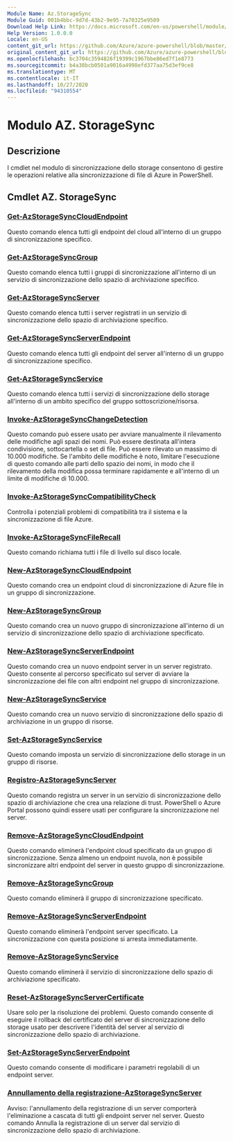 ```yaml
---
Module Name: Az.StorageSync
Module Guid: 001b4bbc-9d7d-43b2-9e95-7a70325e9509
Download Help Link: https://docs.microsoft.com/en-us/powershell/module/az.storagesync
Help Version: 1.0.0.0
Locale: en-US
content_git_url: https://github.com/Azure/azure-powershell/blob/master/src/StorageSync/StorageSync/help/Az.StorageSync.md
original_content_git_url: https://github.com/Azure/azure-powershell/blob/master/src/StorageSync/StorageSync/help/Az.StorageSync.md
ms.openlocfilehash: bc3704c3594826f19399c1967bbe86ed7f1e8773
ms.sourcegitcommit: b4a38bcb0501a9016a4998efd377aa75d3ef9ce8
ms.translationtype: MT
ms.contentlocale: it-IT
ms.lasthandoff: 10/27/2020
ms.locfileid: "94310554"
---
```

# Modulo AZ. StorageSync
## Descrizione
I cmdlet nel modulo di sincronizzazione dello storage consentono di gestire le operazioni relative alla sincronizzazione di file di Azure in PowerShell.

## Cmdlet AZ. StorageSync
### [Get-AzStorageSyncCloudEndpoint](Get-AzStorageSyncCloudEndpoint.md)
Questo comando elenca tutti gli endpoint del cloud all'interno di un gruppo di sincronizzazione specifico.

### [Get-AzStorageSyncGroup](Get-AzStorageSyncGroup.md)
Questo comando elenca tutti i gruppi di sincronizzazione all'interno di un servizio di sincronizzazione dello spazio di archiviazione specifico.

### [Get-AzStorageSyncServer](Get-AzStorageSyncServer.md)
Questo comando elenca tutti i server registrati in un servizio di sincronizzazione dello spazio di archiviazione specifico.

### [Get-AzStorageSyncServerEndpoint](Get-AzStorageSyncServerEndpoint.md)
Questo comando elenca tutti gli endpoint del server all'interno di un gruppo di sincronizzazione specifico.

### [Get-AzStorageSyncService](Get-AzStorageSyncService.md)
Questo comando elenca tutti i servizi di sincronizzazione dello storage all'interno di un ambito specifico del gruppo sottoscrizione/risorsa.

### [Invoke-AzStorageSyncChangeDetection](Invoke-AzStorageSyncChangeDetection.md)
Questo comando può essere usato per avviare manualmente il rilevamento delle modifiche agli spazi dei nomi. Può essere destinata all'intera condivisione, sottocartella o set di file. Può essere rilevato un massimo di 10.000 modifiche. Se l'ambito delle modifiche è noto, limitare l'esecuzione di questo comando alle parti dello spazio dei nomi, in modo che il rilevamento della modifica possa terminare rapidamente e all'interno di un limite di modifiche di 10.000.

### [Invoke-AzStorageSyncCompatibilityCheck](Invoke-AzStorageSyncCompatibilityCheck.md)
Controlla i potenziali problemi di compatibilità tra il sistema e la sincronizzazione di file Azure.

### [Invoke-AzStorageSyncFileRecall](Invoke-AzStorageSyncFileRecall.md)
Questo comando richiama tutti i file di livello sul disco locale.

### [New-AzStorageSyncCloudEndpoint](New-AzStorageSyncCloudEndpoint.md)
Questo comando crea un endpoint cloud di sincronizzazione di Azure file in un gruppo di sincronizzazione.

### [New-AzStorageSyncGroup](New-AzStorageSyncGroup.md)
Questo comando crea un nuovo gruppo di sincronizzazione all'interno di un servizio di sincronizzazione dello spazio di archiviazione specificato.

### [New-AzStorageSyncServerEndpoint](New-AzStorageSyncServerEndpoint.md)
Questo comando crea un nuovo endpoint server in un server registrato. Questo consente al percorso specificato sul server di avviare la sincronizzazione dei file con altri endpoint nel gruppo di sincronizzazione.

### [New-AzStorageSyncService](New-AzStorageSyncService.md)
Questo comando crea un nuovo servizio di sincronizzazione dello spazio di archiviazione in un gruppo di risorse.

### [Set-AzStorageSyncService](New-AzStorageSyncService.md)
Questo comando imposta un servizio di sincronizzazione dello storage in un gruppo di risorse.

### [Registro-AzStorageSyncServer](Register-AzStorageSyncServer.md)
Questo comando registra un server in un servizio di sincronizzazione dello spazio di archiviazione che crea una relazione di trust. PowerShell o Azure Portal possono quindi essere usati per configurare la sincronizzazione nel server.

### [Remove-AzStorageSyncCloudEndpoint](Remove-AzStorageSyncCloudEndpoint.md)
Questo comando eliminerà l'endpoint cloud specificato da un gruppo di sincronizzazione. Senza almeno un endpoint nuvola, non è possibile sincronizzare altri endpoint del server in questo gruppo di sincronizzazione.

### [Remove-AzStorageSyncGroup](Remove-AzStorageSyncGroup.md)
Questo comando eliminerà il gruppo di sincronizzazione specificato.

### [Remove-AzStorageSyncServerEndpoint](Remove-AzStorageSyncServerEndpoint.md)
Questo comando eliminerà l'endpoint server specificato. La sincronizzazione con questa posizione si arresta immediatamente.

### [Remove-AzStorageSyncService](Remove-AzStorageSyncService.md)
Questo comando eliminerà il servizio di sincronizzazione dello spazio di archiviazione specificato.

### [Reset-AzStorageSyncServerCertificate](Reset-AzStorageSyncServerCertificate.md)
Usare solo per la risoluzione dei problemi. Questo comando consente di eseguire il rollback del certificato del server di sincronizzazione dello storage usato per descrivere l'identità del server al servizio di sincronizzazione dello spazio di archiviazione.

### [Set-AzStorageSyncServerEndpoint](Set-AzStorageSyncServerEndpoint.md)
Questo comando consente di modificare i parametri regolabili di un endpoint server.

### [Annullamento della registrazione-AzStorageSyncServer](Unregister-AzStorageSyncServer.md)
Avviso: l'annullamento della registrazione di un server comporterà l'eliminazione a cascata di tutti gli endpoint server nel server. Questo comando Annulla la registrazione di un server dal servizio di sincronizzazione dello spazio di archiviazione.

